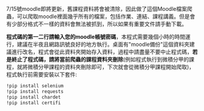 7/15號moodle即將更新，舊課程資料將會被清除，因此做了這個Moodle檔案爬蟲，可以爬取moodle裡面幾乎所有的檔案，包括作業、連結、課程講義。但是會有少部分格式不一樣的資料會無法被抓到，所以如果有重要文件請手動下載。

**程式碼的第一二行請輸入您的moodle帳號密碼**，本程式需要幾個小時的時間運行，建議在半夜且網路訊號良好的地方執行。桌面有"moodle備份"這個資料夾建議進行改名，程式會從此資料夾開始存入資料，過程中請盡量不要中止程式碼，**若是終止了程式碼，請將當前爬蟲的課程資料夾刪除**(例如程式執行到微積分甲的課程，就將微積分甲課程的資料夾刪除即可，下次就會從微積分甲課程開始爬取)，程式執行前需要安裝以下套件:
```bash
!pip install selenium
!pip install requests
!pip install chardet
!pip install certifi
